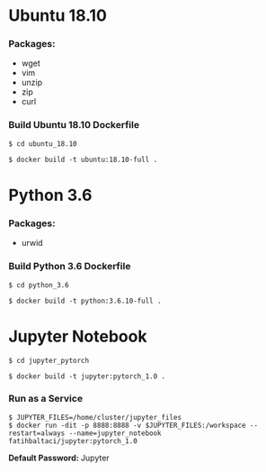 # Ubuntu 18.10

### Packages: 
* wget
* vim
* unzip
* zip
* curl

### Build Ubuntu 18.10 Dockerfile

`$ cd ubuntu_18.10`

`$ docker build -t ubuntu:18.10-full .`

# Python 3.6

### Packages: 
* urwid

### Build Python 3.6 Dockerfile

`$ cd python_3.6`

`$ docker build -t python:3.6.10-full . `


# Jupyter Notebook

`$ cd jupyter_pytorch`

`$ docker build -t jupyter:pytorch_1.0 .`


### Run as a Service

```
$ JUPYTER_FILES=/home/cluster/jupyter_files
$ docker run -dit -p 8888:8888 -v $JUPYTER_FILES:/workspace --restart=always --name=jupyter_notebook fatihbaltaci/jupyter:pytorch_1.0
```

**Default Password:** Jupyter
